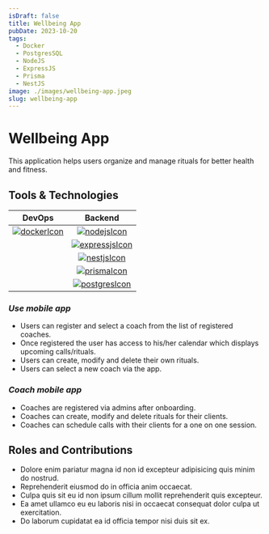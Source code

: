 ```yaml
---
isDraft: false
title: Wellbeing App
pubDate: 2023-10-20
tags:
  - Docker
  - PostgresSQL
  - NodeJS
  - ExpressJS
  - Prisma
  - NestJS
image: ./images/wellbeing-app.jpeg
slug: wellbeing-app
---
```


# **Wellbeing App**

This application helps users organize and manage rituals for better health and fitness.

## **Tools & Technologies**

|           DevOps           |             Backend              |
| :------------------------: | :------------------------------: |
| [![dockerIcon]][dockerUrl] |    [![nodejsIcon]][nodejsUrl]    |
|                            | [![expressjsIcon]][expressjsUrl] |
|                            |    [![nestjsIcon]][nestjsUrl]    |
|                            |    [![prismaIcon]][prismaUrl]    |
|                            |  [![postgresIcon]][postgresUrl]  |

### _Use mobile app_

- Users can register and select a coach from the list of registered coaches.
- Once registered the user has access to his/her calendar which displays upcoming calls/rituals.
- Users can create, modify and delete their own rituals.
- Users can select a new coach via the app.

### _Coach mobile app_

- Coaches are registered via admins after onboarding.
- Coaches can create, modify and delete rituals for their clients.
- Coaches can schedule calls with their clients for a one on one session.

## **Roles and Contributions**

- Dolore enim pariatur magna id non id excepteur adipisicing quis minim do nostrud.
- Reprehenderit eiusmod do in officia anim occaecat.
- Culpa quis sit eu id non ipsum cillum mollit reprehenderit quis excepteur.
- Ea amet ullamco eu eu laboris nisi in occaecat consequat dolor culpa ut exercitation.
- Do laborum cupidatat ea id officia tempor nisi duis sit ex.

[dockerIcon]: https://www.docker.com/wp-content/uploads/2024/02/cropped-docker-logo-favicon-32x32.png "Docker"
[nodejsIcon]: https://nodejs.org/static/images/favicons/favicon.png "NodeJS"
[expressjsIcon]: https://expressjs.com/images/favicon.png "ExpressJS"
[nestjsIcon]: https://nestjs.com/favicon-32x32.0a29681d.png "NestJS"
[prismaIcon]: https://www.prisma.io/images/favicon-32x32.png "Prisma"
[postgresIcon]: https://www.postgresql.org/media/img/about/press/elephant.png "PostgreSQL"
[mongodbIcon]: https://www.mongodb.com/assets/images/global/favicon.ico "MongoDB"
[reactIcon]: https://react.dev/favicon-32x32.png "ReactJS"
[materialIcon]: https://mui.com/static/favicon.ico "Material-UI"
[sassIcon]: https://sass-lang.com/icon.png "SaSS"
[azureIcon]: https://cdn-dynmedia-1.microsoft.com/is/content/microsoftcorp/acom_social_icon_azure "Azure Cloud"
[dotnetIcon]: https://dotnet.microsoft.com/blob-assets/images/dotnet-icons/square.png "DotNet"
[dockerUrl]: https://www.docker.com
[nodejsUrl]: https://nodejs.org
[expressjsUrl]: https://expressjs.com
[nestjsUrl]: https://nestjs.com
[prismaUrl]: https://www.prisma.io
[reactUrl]: https://react.dev
[materialUrl]: https://mui.com/material-ui/
[sassUrl]: https://sass-lang.com
[postgresUrl]: https://www.postgresql.org
[mongodbUrl]: https://www.mongodb.com
[azureUrl]: https://azure.microsoft.com/en-us
[dotnetUrl]: https://dotnet.microsoft.com/en-us/apps/aspnet
